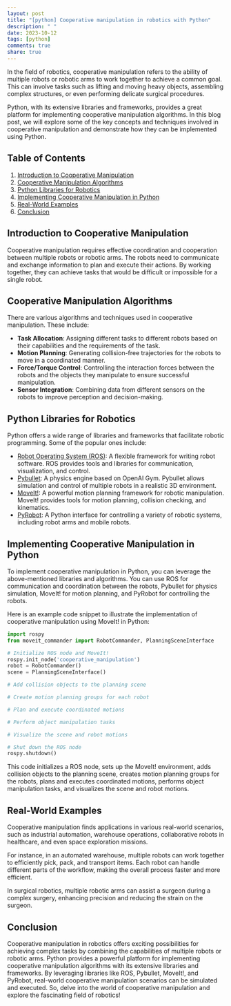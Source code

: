 ```yaml
---
layout: post
title: "[python] Cooperative manipulation in robotics with Python"
description: " "
date: 2023-10-12
tags: [python]
comments: true
share: true
---
```


In the field of robotics, cooperative manipulation refers to the ability of multiple robots or robotic arms to work together to achieve a common goal. This can involve tasks such as lifting and moving heavy objects, assembling complex structures, or even performing delicate surgical procedures.

Python, with its extensive libraries and frameworks, provides a great platform for implementing cooperative manipulation algorithms. In this blog post, we will explore some of the key concepts and techniques involved in cooperative manipulation and demonstrate how they can be implemented using Python.

## Table of Contents
1. [Introduction to Cooperative Manipulation](#introduction-to-cooperative-manipulation)
2. [Cooperative Manipulation Algorithms](#cooperative-manipulation-algorithms)
3. [Python Libraries for Robotics](#python-libraries-for-robotics)
4. [Implementing Cooperative Manipulation in Python](#implementing-cooperative-manipulation-in-python)
5. [Real-World Examples](#real-world-examples)
6. [Conclusion](#conclusion)

## Introduction to Cooperative Manipulation
Cooperative manipulation requires effective coordination and cooperation between multiple robots or robotic arms. The robots need to communicate and exchange information to plan and execute their actions. By working together, they can achieve tasks that would be difficult or impossible for a single robot.

## Cooperative Manipulation Algorithms
There are various algorithms and techniques used in cooperative manipulation. These include:
- **Task Allocation**: Assigning different tasks to different robots based on their capabilities and the requirements of the task.
- **Motion Planning**: Generating collision-free trajectories for the robots to move in a coordinated manner.
- **Force/Torque Control**: Controlling the interaction forces between the robots and the objects they manipulate to ensure successful manipulation.
- **Sensor Integration**: Combining data from different sensors on the robots to improve perception and decision-making.

## Python Libraries for Robotics
Python offers a wide range of libraries and frameworks that facilitate robotic programming. Some of the popular ones include:
- [Robot Operating System (ROS)](https://www.ros.org/): A flexible framework for writing robot software. ROS provides tools and libraries for communication, visualization, and control.
- [Pybullet](https://pybullet.org/): A physics engine based on OpenAI Gym. Pybullet allows simulation and control of multiple robots in a realistic 3D environment.
- [MoveIt!](https://moveit.ros.org/): A powerful motion planning framework for robotic manipulation. MoveIt! provides tools for motion planning, collision checking, and kinematics.
- [PyRobot](https://pyrobot.org/): A Python interface for controlling a variety of robotic systems, including robot arms and mobile robots.

## Implementing Cooperative Manipulation in Python
To implement cooperative manipulation in Python, you can leverage the above-mentioned libraries and algorithms. You can use ROS for communication and coordination between the robots, Pybullet for physics simulation, MoveIt! for motion planning, and PyRobot for controlling the robots.

Here is an example code snippet to illustrate the implementation of cooperative manipulation using MoveIt! in Python:

```python
import rospy
from moveit_commander import RobotCommander, PlanningSceneInterface

# Initialize ROS node and MoveIt!
rospy.init_node('cooperative_manipulation')
robot = RobotCommander()
scene = PlanningSceneInterface()

# Add collision objects to the planning scene

# Create motion planning groups for each robot

# Plan and execute coordinated motions

# Perform object manipulation tasks

# Visualize the scene and robot motions

# Shut down the ROS node
rospy.shutdown()
```

This code initializes a ROS node, sets up the MoveIt! environment, adds collision objects to the planning scene, creates motion planning groups for the robots, plans and executes coordinated motions, performs object manipulation tasks, and visualizes the scene and robot motions.

## Real-World Examples
Cooperative manipulation finds applications in various real-world scenarios, such as industrial automation, warehouse operations, collaborative robots in healthcare, and even space exploration missions.

For instance, in an automated warehouse, multiple robots can work together to efficiently pick, pack, and transport items. Each robot can handle different parts of the workflow, making the overall process faster and more efficient.

In surgical robotics, multiple robotic arms can assist a surgeon during a complex surgery, enhancing precision and reducing the strain on the surgeon.

## Conclusion
Cooperative manipulation in robotics offers exciting possibilities for achieving complex tasks by combining the capabilities of multiple robots or robotic arms. Python provides a powerful platform for implementing cooperative manipulation algorithms with its extensive libraries and frameworks. By leveraging libraries like ROS, Pybullet, MoveIt!, and PyRobot, real-world cooperative manipulation scenarios can be simulated and executed. So, delve into the world of cooperative manipulation and explore the fascinating field of robotics!